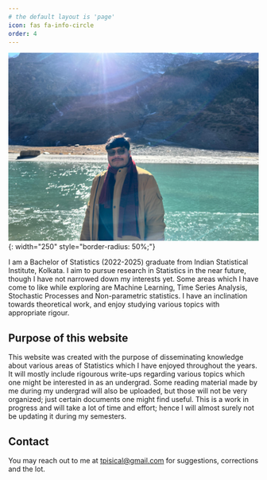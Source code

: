 ```yaml
---
# the default layout is 'page'
icon: fas fa-info-circle
order: 4
---
```


![My Profile Image](/assets/img/pfp.jpg){: width="250" style="border-radius: 50%;"}

I am a Bachelor of Statistics (2022-2025) graduate from Indian Statistical Institute, Kolkata. I aim to pursue research in Statistics in the near future, though I have not narrowed down my interests yet. Some areas which I have come to like while exploring are Machine Learning, Time Series Analysis, Stochastic Processes and Non-parametric statistics. I have an inclination towards theoretical work, and enjoy studying various topics with appropriate rigour.

## Purpose of this website

This website was created with the purpose of disseminating knowledge about various areas of Statistics which I have enjoyed throughout the years. It will mostly include rigourous write-ups regarding various topics which one might be interested in as an undergrad. Some reading material made by me during my undergrad will also be uploaded, but those will not be very organized; just certain documents one might find useful. This is a work in progress and will take a lot of time and effort; hence I will almost surely not be updating it during my semesters.

## Contact

You may reach out to me at [tpisical@gmail.com](mailto:tpisical@gmail.com) for suggestions, corrections and the lot.
